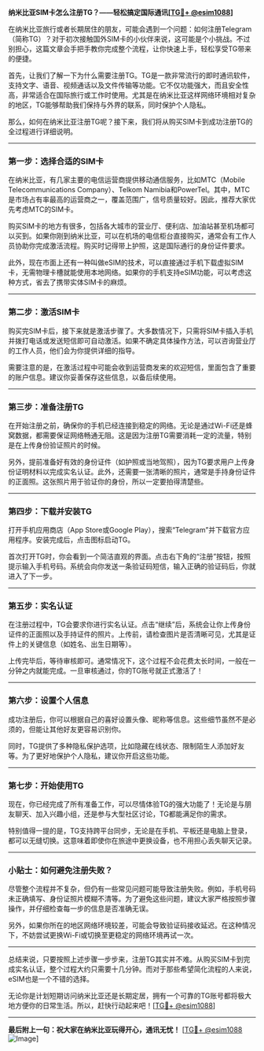 **纳米比亚SIM卡怎么注册TG？——轻松搞定国际通讯[[TG💪+ @esim1088](https://t.me/s/esim1088)]**

在纳米比亚旅行或者长期居住的朋友，可能会遇到一个问题：如何注册Telegram（简称TG）？对于初次接触国外SIM卡的小伙伴来说，这可能是个小挑战。不过别担心，这篇文章会手把手教你完成整个流程，让你快速上手，轻松享受TG带来的便捷。

首先，让我们了解一下为什么需要注册TG。TG是一款非常流行的即时通讯软件，支持文字、语音、视频通话以及文件传输等功能。它不仅功能强大，而且安全性高，非常适合在国际旅行或工作时使用。尤其是在纳米比亚这样网络环境相对复杂的地区，TG能够帮助我们保持与外界的联系，同时保护个人隐私。

那么，如何在纳米比亚注册TG呢？接下来，我们将从购买SIM卡到成功注册TG的全过程进行详细说明。

---

### **第一步：选择合适的SIM卡**

在纳米比亚，有几家主要的电信运营商提供移动通信服务，比如MTC（Mobile Telecommunications Company）、Telkom Namibia和PowerTel。其中，MTC是市场占有率最高的运营商之一，覆盖范围广，信号质量较好。因此，推荐大家优先考虑MTC的SIM卡。

购买SIM卡的地方有很多，包括各大城市的营业厅、便利店、加油站甚至机场都可以买到。如果你刚到纳米比亚，可以在机场的电信柜台直接购买，通常会有工作人员协助你完成激活流程。购买时记得带上护照，这是国际通行的身份证件要求。

此外，现在市面上还有一种叫做eSIM的技术，可以直接通过手机下载虚拟SIM卡，无需物理卡槽就能使用本地网络。如果你的手机支持eSIM功能，可以考虑这种方式，省去了携带实体SIM卡的麻烦。

---

### **第二步：激活SIM卡**

购买完SIM卡后，接下来就是激活步骤了。大多数情况下，只需将SIM卡插入手机并拨打电话或发送短信即可自动激活。如果不确定具体操作方法，可以咨询营业厅的工作人员，他们会为你提供详细的指导。

需要注意的是，在激活过程中可能会收到运营商发来的欢迎短信，里面包含了重要的账户信息。建议你妥善保存这些信息，以备后续使用。

---

### **第三步：准备注册TG**

在开始注册之前，确保你的手机已经连接到稳定的网络。无论是通过Wi-Fi还是蜂窝数据，都需要保证网络畅通无阻。这是因为注册TG需要消耗一定的流量，特别是在上传身份验证照片的时候。

另外，提前准备好有效的身份证件（如护照或当地驾照），因为TG要求用户上传身份证明材料以完成实名认证。此外，还需要一张清晰的照片，通常是手持身份证件的正面照。这张照片用于验证你的身份，所以一定要拍得清楚些。

---

### **第四步：下载并安装TG**

打开手机应用商店（App Store或Google Play），搜索“Telegram”并下载官方应用程序。安装完成后，点击图标启动TG。

首次打开TG时，你会看到一个简洁直观的界面。点击右下角的“注册”按钮，按照提示输入手机号码。系统会向你发送一条验证码短信，输入正确的验证码后，你就进入了下一步。

---

### **第五步：实名认证**

在注册过程中，TG会要求你进行实名认证。点击“继续”后，系统会让你上传身份证件的正面照以及手持证件的照片。上传前，请检查图片是否清晰可见，尤其是证件上的关键信息（如姓名、出生日期等）。

上传完毕后，等待审核即可。通常情况下，这个过程不会花费太长时间，一般在一分钟之内就能完成。一旦审核通过，你的TG账号就正式激活了！

---

### **第六步：设置个人信息**

成功注册后，你可以根据自己的喜好设置头像、昵称等信息。这些细节虽然不是必须的，但能让其他好友更容易识别你。

同时，TG提供了多种隐私保护选项，比如隐藏在线状态、限制陌生人添加好友等。为了更好地保护个人隐私，建议你开启这些功能。

---

### **第七步：开始使用TG**

现在，你已经完成了所有准备工作，可以尽情体验TG的强大功能了！无论是与朋友聊天、加入兴趣小组，还是参与大型社区讨论，TG都能满足你的需求。

特别值得一提的是，TG支持跨平台同步，无论是在手机、平板还是电脑上登录，都可以无缝切换。这意味着即使你在旅途中更换设备，也不用担心丢失聊天记录。

---

### **小贴士：如何避免注册失败？**

尽管整个流程并不复杂，但仍有一些常见问题可能导致注册失败。例如，手机号码未正确填写、身份证照片模糊不清等。为了避免这些问题，建议大家严格按照步骤操作，并仔细检查每一步的信息是否准确无误。

另外，如果你所在的地区网络环境较差，可能会导致验证码接收延迟。在这种情况下，不妨尝试更换Wi-Fi或切换至更稳定的网络环境再试一次。

---

总结来说，只要按照上述步骤一步步来，注册TG其实并不难。从购买SIM卡到完成实名认证，整个过程大约只需要十几分钟。而对于那些希望简化流程的人来说，eSIM也是一个不错的选择。

无论你是计划短期访问纳米比亚还是长期定居，拥有一个可靠的TG账号都将极大地方便你的日常生活。所以，赶快行动起来吧！[[TG💪+ @esim1088](https://t.me/s/esim1088)]

---

**最后附上一句：祝大家在纳米比亚玩得开心，通讯无忧！** [[TG💪+ @esim1088](https://t.me/s/esim1088) ![Image](https://i.postimg.cc/4NQfJmqS/Snipaste-2025-05-13-00-14-12.png)]